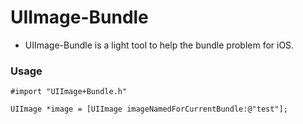 # UIImage-Bundle

- UIImage-Bundle is a light tool to help the bundle problem for iOS.

### Usage
```objc
#import "UIImage+Bundle.h"

UIImage *image = [UIImage imageNamedForCurrentBundle:@"test"];
```
